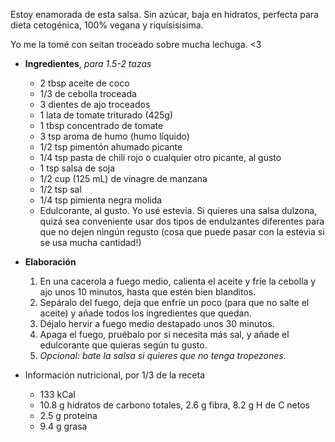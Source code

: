 <!DOCTYPE html>
<html>
<head>
<meta charset="utf-8">
<meta name="viewport" content="width=device-width, initial-scale=1.0">
<title>Hello!</title>
<link rel="stylesheet" href="https://stackedit.io/res-min/themes/base.css" />
<script type="text/javascript" src="https://cdn.mathjax.org/mathjax/latest/MathJax.js?config=TeX-AMS_HTML"></script>
</head>
<body><div class="container"><p>Estoy enamorada de esta salsa. Sin azúcar, baja en hidratos, perfecta para dieta cetogénica, 100% vegana y riquísisisima. </p>

<p>Yo me la tomé con seitan troceado sobre mucha lechuga. &lt;3</p>

<ul>
<li><p><strong>Ingredientes</strong>, <em>para 1.5-2 tazas</em></p>

<ul><li>2 tbsp aceite de coco</li>
<li>1/3 de cebolla troceada</li>
<li>3 dientes de ajo troceados</li>
<li>1 lata de tomate triturado (425g)</li>
<li>1 tbsp concentrado de tomate</li>
<li>3 tsp aroma de humo (humo líquido)</li>
<li>1/2 tsp pimentón ahumado picante </li>
<li>1/4 tsp pasta de chili rojo o cualquier otro picante, al gusto</li>
<li>1 tsp salsa de soja</li>
<li>1/2 cup (125 mL) de vinagre de manzana </li>
<li>1/2 tsp sal</li>
<li>1/4 tsp pimienta negra molida</li>
<li>Edulcorante, al gusto. Yo usé estevia. Si quieres una salsa dulzona, quizá sea conveniente usar dos tipos de endulzantes diferentes para que no dejen ningún regusto (cosa que puede pasar con la estevia si se usa mucha cantidad!)</li></ul></li>
<li><p><strong>Elaboración</strong></p>

<ol><li>En una cacerola a fuego medio, calienta el aceite y fríe la cebolla y ajo unos 10 minutos, hasta que estén bien blanditos.</li>
<li>Sepáralo del fuego, deja que enfríe un poco (para que no salte el aceite) y añade todos los ingredientes que quedan. </li>
<li>Déjalo hervir a fuego medio destapado unos 30 minutos.</li>
<li>Apaga el fuego, pruébalo por si necesita más sal, y añade el edulcorante que quieras según tu gusto.</li>
<li><em>Opcional: bate la salsa si quieres que no tenga tropezones.</em></li></ol></li>
<li><p>Información nutricional, por 1/3 de la receta</p>

<ul><li>133 kCal</li>
<li>10.8 g hidratos de carbono totales, 2.6 g fibra, 8.2 g H de C netos</li>
<li>2.5 g proteina</li>
<li>9.4 g grasa</li></ul></li>
</ul></div></body>
</html>
